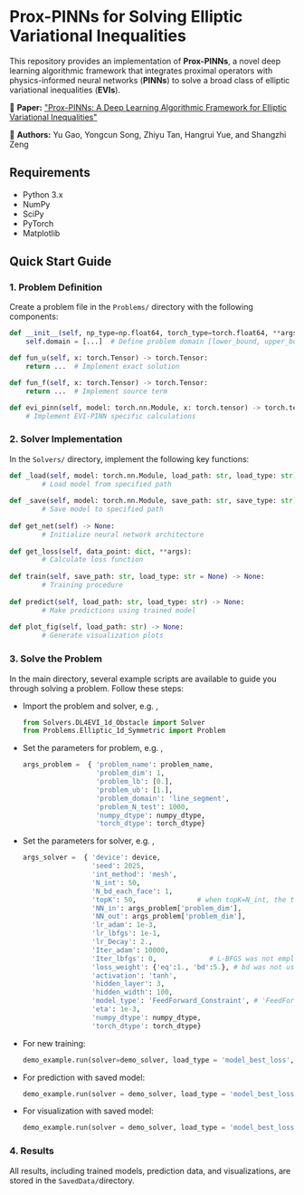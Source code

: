 # Prox-PINNs for Solving Elliptic Variational Inequalities

This repository provides an implementation of **Prox-PINNs**, a novel deep learning algorithmic framework that integrates proximal operators with physics-informed neural networks (**PINNs**) to solve a broad class of elliptic variational inequalities (**EVIs**).

📄 **Paper:** ["Prox-PINNs: A Deep Learning Algorithmic Framework for Elliptic Variational Inequalities"]([https://arxiv.org/](https://arxiv.org/abs/2505.14430)) 

👥 **Authors:** Yu Gao, Yongcun Song, Zhiyu Tan, Hangrui Yue, and Shangzhi Zeng

## Requirements
- Python 3.x
- NumPy
- SciPy
- PyTorch 
- Matplotlib

## Quick Start Guide

### 1. Problem Definition
Create a problem file in the `Problems/` directory with the following components:

```python
def __init__(self, np_type=np.float64, torch_type=torch.float64, **args):
    self.domain = [...]  # Define problem domain [lower_bound, upper_bound]

def fun_u(self, x: torch.Tensor) -> torch.Tensor:
    return ...  # Implement exact solution

def fun_f(self, x: torch.Tensor) -> torch.Tensor:
    return ...  # Implement source term

def evi_pinn(self, model: torch.nn.Module, x: torch.tensor) -> torch.tensor:
    # Implement EVI-PINN specific calculations
```


### 2. Solver Implementation
In the `Solvers/` directory, implement the following key functions:

```python
def _load(self, model: torch.nn.Module, load_path: str, load_type: str) -> None:
        # Load model from specified path
    
def _save(self, model: torch.nn.Module, save_path: str, save_type: str) -> None:
        # Save model to specified path
    
def get_net(self) -> None:
        # Initialize neural network architecture
    
def get_loss(self, data_point: dict, **args):
        # Calculate loss function
    
def train(self, save_path: str, load_type: str = None) -> None:
        # Training procedure
    
def predict(self, load_path: str, load_type: str) -> None:
        # Make predictions using trained model
    
def plot_fig(self, load_path: str) -> None:
        # Generate visualization plots
```


### 3. Solve the Problem

In the main directory, several example scripts are available to guide you through solving a problem. Follow these steps:

- Import the problem and solver, e.g. ,

  ```python
  from Solvers.DL4EVI_1d_Obstacle import Solver
  from Problems.Elliptic_1d_Symmetric import Problem
  ```

- Set the parameters for problem, e.g. ,

  ```python
  args_problem =  { 'problem_name': problem_name,
                    'problem_dim': 1,
                    'problem_lb': [0.],
                    'problem_ub': [1.],
                    'problem_domain': 'line_segment',
                    'problem_N_test': 1000,
                    'numpy_dtype': numpy_dtype,
                    'torch_dtype': torch_dtype}
  ```


- Set the parameters for solver, e.g. ,

  ```python
  args_solver =  { 'device': device,
                   'seed': 2025,
                   'int_method': 'mesh',
                   'N_int': 50,
                   'N_bd_each_face': 1,
                   'topK': 50,               # when topK=N_int, the topK strategy was not used
                   'NN_in': args_problem['problem_dim'],
                   'NN_out': args_problem['problem_dim'],
                   'lr_adam': 1e-3, 
                   'lr_lbfgs': 1e-1, 
                   'lr_Decay': 2.,
                   'Iter_adam': 10000,
                   'Iter_lbfgs': 0,             # L-BFGS was not employed for refinement 
                   'loss_weight': {'eq':1., 'bd':5.}, # bd was not used for hard constraint
                   'activation': 'tanh',
                   'hidden_layer': 3,
                   'hidden_width': 100,
                   'model_type': 'FeedForward_Constraint', # 'FeedForward', 'FeedForward_Constraint', 'FeedForward_Constraint_Partial_Constraint' 
                   'eta': 1e-3,
                   'numpy_dtype': numpy_dtype,
                   'torch_dtype': torch_dtype}
  ```
- For new training:
  
  ```python
  demo_example.run(solver=demo_solver, load_type = 'model_best_loss',  status='train')
  ```

- For prediction with saved model:
  
  ```python
  demo_example.run(solver = demo_solver, load_type = 'model_best_loss', status = 'pred')
  ```

- For visualization with saved model:

  ```python
  demo_example.run(solver = demo_solver, load_type = 'model_best_loss', status = 'plot')
  ```
### 4. Results
All results, including trained models, prediction data, and visualizations, are stored in the `SavedData/`directory.
